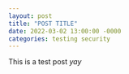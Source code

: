 ```yaml
---
layout: post
title: "POST TITLE"
date: 2022-03-02 13:00:00 -0000
categories: testing security
---
```


This is a test post
*yay*